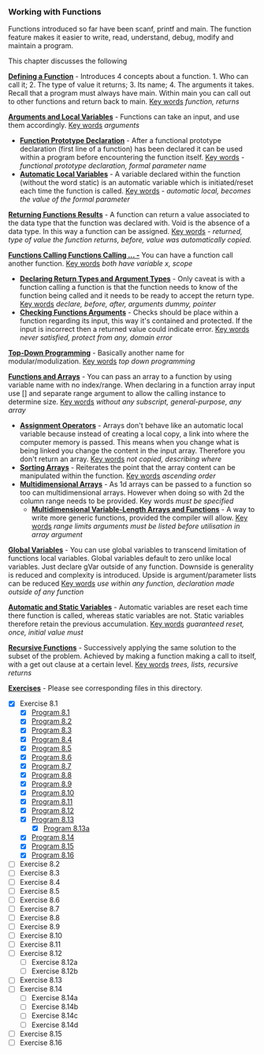 ### Working with Functions

Functions introduced so far have been scanf, printf and main. The function feature makes it easier to write, read, understand, debug, modify and maintain a program.

This chapter discusses the following

<u>**Defining a Function**</u> - Introduces 4 concepts about a function. 1. Who can call it; 2. The type of value it returns; 3. Its name; 4. The arguments it takes. Recall that a program must always have main. Within main you can call out to other functions and return back to main. <u>Key words</u> *function, returns*

<u>**Arguments and Local Variables**</u> - Functions can take an input, and use them accordingly. <u>Key words</u> *arguments* 

* <u>**Function Prototype Declaration**</u> - After a functional prototype declaration (first line of a function) has been declared it can be used within a program before encountering the function itself. <u>Key words</u> - *functional prototype declaration, formal parameter name*
* <u>**Automatic Local Variables**</u> - A variable declared within the function (without the word static) is an automatic variable which is initiated/reset each time the function is called. <u>Key words</u> - *automatic local, becomes the value of the formal parameter*

<u>**Returning Functions Results**</u> - A function can return a value associated to the data type that the function was declared with. Void is the absence of a data type. In this way a function can be assigned. <u>Key words</u> - *returned, type of value the function returns, before, value was automatically copied.*

<u>**Functions Calling Functions Calling ... -**</u> You can have a function call another function.  <u>Key words</u> *both have variable x, scope*

* <u>**Declaring Return Types and Argument Types**</u> - Only caveat is with a function calling a function is that the function needs to know of the function being called and it needs to be ready to accept the return type. <u>Key words</u> *declare, before, after, arguments dummy, pointer*
* <u>**Checking Functions Arguments**</u> - Checks should be place within a function regarding its input, this way it's contained and protected. If the input is incorrect then a returned value could indicate error. <u>Key words</u> *never satisfied, protect from any, domain error*

<u>**Top-Down Programming**</u> - Basically another name for modular/modulization. <u>Key words</u> *top down programming*

<u>**Functions and Arrays**</u> - You can pass an array to a function by using variable name with no index/range. When declaring in a function array input use [] and separate range argument to allow the calling instance to determine size. <u>Key words</u> *without any subscript, general-purpose, any array*

* <u>**Assignment Operators**</u> - Arrays don't behave like an automatic local variable because instead of creating a local copy, a link into where the computer memory is passed. This means when you change what is being linked you change the content in the input array. Therefore you don't return an array. <u>Key words</u> *not copied, describing where*
* <u>**Sorting Arrays**</u> - Reiterates the point that the array content can be manipulated within the function. <u>Key words</u> *ascending order*
* <u>**Multidimensional Arrays**</u> - As 1d arrays can be passed to a function so too can multidimensional arrays. However when doing so with 2d the column range needs to be provided. Key words *must be specified*
  * <u>**Multidimensional Variable-Length Arrays and Functions**</u> - A way to write more generic functions, provided the compiler will allow. <u>Key words</u> *range limits arguments must be listed before utilisation in array argument*

<u>**Global Variables**</u> - You can use global variables to transcend limitation of functions local variables. Global variables default to zero unlike local variables. Just declare gVar outside of any function. Downside is generality is reduced and complexity is introduced. Upside is argument/parameter lists can be reduced <u>Key words</u> *use within any function, declaration made outside of any function*

<u>**Automatic and Static Variables**</u> - Automatic variables are reset each time there function is called, whereas static variables are not. Static variables therefore retain the previous accumulation. <u>Key words</u> *guaranteed reset, once, initial value must*

<u>**Recursive Functions**</u> - Successively applying the same solution to the subset of the problem. Achieved by making a function making a call to itself, with a get out clause at a certain level. <u>Key words</u> *trees, lists, recursive returns*

**<u>Exercises</u>** - Please see corresponding files in this directory.

- [x] Exercise 8.1
  - [x] [Program 8.1](Exercise_8.1/Program_8.1.c)
  - [x] [Program 8.2](Exercise_8.1/Program_8.2.c)
  - [x] [Program 8.3](Exercise_8.1/Program_8.3.c)
  - [x] [Program 8.4](Exercise_8.1/Program_8.4.c)
  - [x] [Program 8.5](Exercise_8.1/Program_8.5.c)
  - [x] [Program 8.6](Exercise_8.1/Program_8.6.c)
  - [x] [Program 8.7](Exercise_8.1/Program_8.7.c)
  - [x] [Program 8.8](Exercise_8.1/Program_8.8.c)
  - [x] [Program 8.9](Exercise_8.1/Program_8.9.c)
  - [x] [Program 8.10](Exercise_8.1/Program_8.10.c)
  - [x] [Program 8.11](Exercise_8.1/Program_8.11.c)
  - [x] [Program 8.12](Exercise_8.1/Program_8.12.c)
  - [x] [Program 8.13](Exercise_8.1/Program_8.13.c)
    - [x] [Program 8.13a](Exercise_8.1/Program_8.13a.c)
  - [x] [Program 8.14](Exercise_8.1/Program_8.14.c)
  - [x] [Program 8.15](Exercise_8.1/Program_8.15.c)
  - [x] [Program 8.16](Exercise_8.1/Program_8.16.c)
- [ ] Exercise 8.2
- [ ] Exercise 8.3
- [ ] Exercise 8.4
- [ ] Exercise 8.5
- [ ] Exercise 8.6
- [ ] Exercise 8.7
- [ ] Exercise 8.8
- [ ] Exercise 8.9
- [ ] Exercise 8.10
- [ ] Exercise 8.11
- [ ] Exercise 8.12
  - [ ] Exercise 8.12a
  - [ ] Exercise 8.12b
- [ ] Exercise 8.13
- [ ] Exercise 8.14
  - [ ] Exercise 8.14a
  - [ ] Exercise 8.14b
  - [ ] Exercise 8.14c
  - [ ] Exercise 8.14d
- [ ] Exercise 8.15
- [ ] Exercise 8.16
